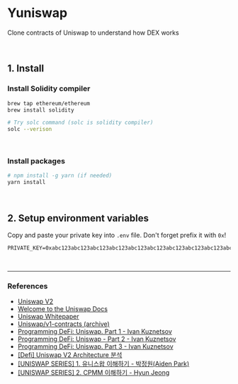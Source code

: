# Yuniswap

Clone contracts of Uniswap to understand how DEX works

<br />

## 1. Install

### Install Solidity compiler

```zsh
brew tap ethereum/ethereum
brew install solidity
```

```zsh
# Try solc command (solc is solidity compiler)
solc --verison
```

<br />

### Install packages

```zsh
# npm install -g yarn (if needed)
yarn install
```

<br />

## 2. Setup environment variables

Copy and paste your private key into `.env` file. Don't forget prefix it with `0x`!

```.env
PRIVATE_KEY=0xabc123abc123abc123abc123abc123abc123abc123abc123abc123abc123abc1
```

<br />


---

### References

- [Uniswap V2](https://app.uniswap.org/#/swap?chain=mainnet)
- [Welcome to the Uniswap Docs](https://docs.uniswap.org/)
- [Uniswap Whitepaper](https://hackmd.io/@HaydenAdams/HJ9jLsfTz)
- [Uniswap/v1-contracts (archive)](https://github.com/Uniswap/v1-contracts/tree/master/contracts)
- [Programming DeFi: Uniswap. Part 1 - Ivan Kuznetsov](https://medium.com/coinmonks/programming-defi-uniswap-part-1-839ebe796c7b)
- [Programming DeFi: Uniswap - Part 2 - Ivan Kuznetsov](https://medium.com/coinmonks/programming-defi-uniswap-part-2-13a6428bf892)
- [Programming DeFi: Uniswap. Part 3 - Ivan Kuznetsov](https://medium.com/coinmonks/programming-defi-uniswap-part-3-791005c6238e)
- [[Defi] Uniswap V2 Architecture 분석](https://boohyunsik.tistory.com/10)
- [[UNISWAP SERIES] 1. 유니스왑 이해하기 - 박정원(Aiden Park)](https://medium.com/@aiden.p/uniswap-series-1-%EC%9C%A0%EB%8B%88%EC%8A%A4%EC%99%91-%EC%9D%B4%ED%95%B4%ED%95%98%EA%B8%B0-e321446623c7)
- [[UNISWAP SERIES] 2. CPMM 이해하기 - Hyun Jeong](https://hyun-jeong.medium.com/uniswap-series-2-cpmm-%EC%9D%B4%ED%95%B4%ED%95%98%EA%B8%B0-4a82de8aba9)